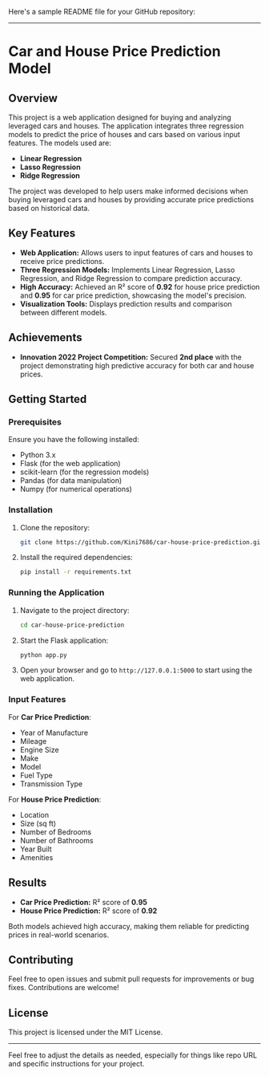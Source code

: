 Here's a sample README file for your GitHub repository:

---

# Car and House Price Prediction Model

## Overview
This project is a web application designed for buying and analyzing leveraged cars and houses. The application integrates three regression models to predict the price of houses and cars based on various input features. The models used are:

- **Linear Regression**
- **Lasso Regression**
- **Ridge Regression**

The project was developed to help users make informed decisions when buying leveraged cars and houses by providing accurate price predictions based on historical data.

## Key Features
- **Web Application:** Allows users to input features of cars and houses to receive price predictions.
- **Three Regression Models:** Implements Linear Regression, Lasso Regression, and Ridge Regression to compare prediction accuracy.
- **High Accuracy:** Achieved an R² score of **0.92** for house price prediction and **0.95** for car price prediction, showcasing the model's precision.
- **Visualization Tools:** Displays prediction results and comparison between different models.

## Achievements
- **Innovation 2022 Project Competition:** Secured **2nd place** with the project demonstrating high predictive accuracy for both car and house prices.

## Getting Started

### Prerequisites
Ensure you have the following installed:
- Python 3.x
- Flask (for the web application)
- scikit-learn (for the regression models)
- Pandas (for data manipulation)
- Numpy (for numerical operations)

### Installation
1. Clone the repository:
   ```bash
   git clone https://github.com/Kini7686/car-house-price-prediction.git
   ```
2. Install the required dependencies:
   ```bash
   pip install -r requirements.txt
   ```

### Running the Application
1. Navigate to the project directory:
   ```bash
   cd car-house-price-prediction
   ```
2. Start the Flask application:
   ```bash
   python app.py
   ```
3. Open your browser and go to `http://127.0.0.1:5000` to start using the web application.

### Input Features
For **Car Price Prediction**:
- Year of Manufacture
- Mileage
- Engine Size
- Make
- Model
- Fuel Type
- Transmission Type

For **House Price Prediction**:
- Location
- Size (sq ft)
- Number of Bedrooms
- Number of Bathrooms
- Year Built
- Amenities

## Results
- **Car Price Prediction:** R² score of **0.95**
- **House Price Prediction:** R² score of **0.92**

Both models achieved high accuracy, making them reliable for predicting prices in real-world scenarios.

## Contributing
Feel free to open issues and submit pull requests for improvements or bug fixes. Contributions are welcome!

## License
This project is licensed under the MIT License.

---

Feel free to adjust the details as needed, especially for things like repo URL and specific instructions for your project.

